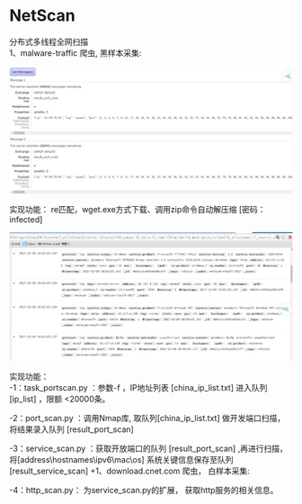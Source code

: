 # NetScan		

  		  
分布式多线程全网扫描		 
1、malware-traffic 爬虫,  黑样本采集:
  		  
![Alt text](https://github.com/yanchen0/NetScan/blob/master/0.jpg)		 

实现功能： re匹配，wget.exe方式下载、调用zip命令自动解压缩 [密码：infected]
  		  
![Alt text](https://github.com/yanchen0/NetScan/blob/master/1.jpg)		 

  		  
实现功能：		
 -1：task_portscan.py ：参数-f ，IP地址列表 [china_ip_list.txt] 进入队列 [ip_list] ，限额 <20000条。		
  		  
 -2：port_scan.py ：调用Nmap库, 取队列[china_ip_list.txt] 做开发端口扫描，将结果录入队列 [result_port_scan]		
  		  
 -3：service_scan.py ：获取开放端口的队列  [result_port_scan] ,再进行扫描，将[address\hostnames\ipv6\mac\os] 系统关键信息保存至队列[result_service_scan]		 +1、download.cnet.com 爬虫， 白样本采集:
  		  
 -4：http_scan.py：  为service_scan.py的扩展， 获取http服务的相关信息。
